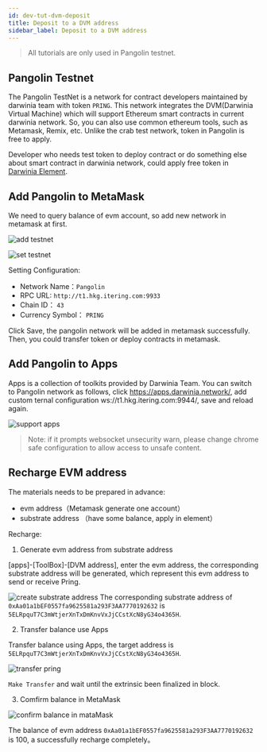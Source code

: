 ```yaml
---
id: dev-tut-dvm-deposit
title: Deposit to a DVM address
sidebar_label: Deposit to a DVM address
---
```


> All tutorials are only used in Pangolin testnet.

## Pangolin Testnet

The Pangolin TestNet is a network for contract developers maintained by darwinia team with token `PRING`. This network integrates the DVM(Darwinia Virtual Machine) which will support Ethereum smart contracts in current darwinia network. So, you can also use common ethereum tools, such as Metamask, Remix, etc. Unlike the crab test network,
token in Pangolin is free to apply.

Developer who needs test token to deploy contract or do something else about smart contract in darwinia network, could apply free token in [Darwinia Element](https://app.element.io/?pk_vid=6961ca0f7c45f8bf16052310122d2437#/room/#darwinia:matrix.org).

## Add Pangolin to MetaMask 

We need to query balance of evm account, so add new network in metamask at first.

![add testnet](assets/wiki-tut-dvm-recharge-01.png)

![set testnet](assets/wiki-tut-dvm-recharge-02.png)

Setting Configuration:

- Network Name：`Pangolin`
- RPC URL: `http://t1.hkg.itering.com:9933`
- Chain ID： `43`
- Currency Symbol： `PRING`

Click Save, the pangolin network will be added in metamask successfully. Then, you could transfer token or deploy contracts in metamask.

## Add Pangolin to Apps

Apps is a collection of toolkits provided by Darwinia Team. You can switch to Pangolin network as follows, click https://apps.darwinia.network/,
add custom ternal configuration ws://t1.hkg.itering.com:9944/, save and reload again.

![support apps](assets/wiki-tut-dvm-recharge-03.png)

> Note: if it prompts websocket unsecurity warn, please change chrome safe configuration to allow access to unsafe content.

## Recharge EVM address

The materials needs to be prepared in advance:

- evm address（Metamask generate one account）
- substrate address （have some balance, apply in element）

Recharge:

1. Generate evm address from substrate address

[apps]-[ToolBox]-[DVM address], enter the evm address, the corresponding substrate address will be generated, which represent this evm address to send or receive Pring.


![create substrate address](assets/wiki-tut-dvm-recharge-04.png)
The corresponding substrate address of `0xAa01a1bEF0557fa9625581a293F3AA7770192632` is `5ELRpquT7C3mWtjerXnTxDmKnvVxJjCCstXcN8yG34o4365H`.


2. Transfer balance use Apps

Transfer balance using Apps, the target address is `5ELRpquT7C3mWtjerXnTxDmKnvVxJjCCstXcN8yG34o4365H`.

![transfer pring](assets/wiki-tut-dvm-recharge-05.png)

`Make Transfer` and wait until the extrinsic been finalized in block.


3. Comfirm balance in MetaMask

![confirm balance in mataMask](assets/wiki-tut-dvm-recharge-06.png)

The balance of evm address `0xAa01a1bEF0557fa9625581a293F3AA7770192632` is 100, a successfully recharge completely。
